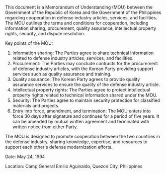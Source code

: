 This document is a Memorandum of Understanding (MOU) between the Government of the Republic of Korea and the Government of the Philippines regarding cooperation in defense industry articles, services, and facilities. The MOU outlines the terms and conditions for cooperation, including information sharing, procurement, quality assurance, intellectual property rights, security, and dispute resolution.

Key points of the MOU:

1. Information sharing: The Parties agree to share technical information related to defense industry articles, services, and facilities.
2. Procurement: The Parties may conclude contracts for the procurement of defense industry articles, with the Korean Party providing support services such as quality assurance and training.
3. Quality assurance: The Korean Party agrees to provide quality assurance services to ensure the quality of the defense industry article.
4. Intellectual property rights: The Parties agree to protect intellectual property rights related to technical information shared under the MOU.
5. Security: The Parties agree to maintain security protection for classified materials and projects.
6. Entry into force, amendment, and termination: The MOU enters into force 30 days after signature and continues for a period of five years. It can be amended by mutual written agreement and terminated with written notice from either Party.

The MOU is designed to promote cooperation between the two countries in the defense industry, sharing knowledge, expertise, and resources to support each other's defense modernization efforts.

Date: May 24, 1994

Location: Camp General Emilio Aguinaldo, Quezon City, Philippines